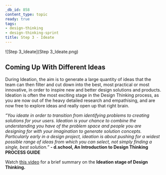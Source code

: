 ```yaml
---
_db_id: 858
content_type: topic
ready: true
tags:
- design-thinking
- design-thinking-sprint
title: Step 3 - Ideate
---
```

![Step 3_Ideate](Step 3_Ideate.png)
## Coming Up With Different Ideas
During Ideation, the aim is to generate a large quantity of ideas that the team can then filter and cut down into the best, most practical or most innovative, in order to inspire new and better design solutions and products. Ideation is often the most exciting stage in the Design Thinking process, as you are now out of the heavy detailed research and empathising, and are now free to explore ideas and really open up that right brain.

*“You ideate in order to transition from identifying problems to creating solutions for your users. Ideation is your chance to combine the understanding you have of the problem space and people you are designing for with your imagination to generate solution concepts. Particularly early in a design project, ideation is about pushing for a widest possible range of ideas from which you can select, not simply finding a single, best solution.”*
 **- d.school, An Introduction to Design Thinking PROCESS GUIDE**
 
Watch [this video](https://www.youtube.com/watch?v=zbLxs6te5to) for a brief summary on the **Ideation stage of Design Thinking.** 
